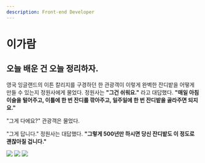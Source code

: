 ```yaml
---
description: Front-end Developer
---
```


# 이가람

## 오늘 배운 건 오늘 정리하자.

영국 잉글랜드의 이튼 칼리지를 구경하던 한 관광객이 이렇게 완벽한 잔디밭을 어떻게 만들 수 있는지 정원사에게 물었다. 정원사는 **"그건 쉬워요."** 라고 대답했다. **"매일 아침 이슬을 털어주고, 이틀에 한 번 잔디를 깎아주고, 일주일에 한 번 잔디밭을 골라주면 되지요."**

"그게 다에요?" 관광객은 물었다.

"그게 답니다." 정원사는 대답했다. **"그렇게 500년만 하시면 당신 잔디밭도 이 정도로 괜찮아질 겁니다."**

[![](http://img.shields.io/badge/-Blog-655ced?style=flat-square&logo=github&link=https://gaaraam.github.io/)](https://gaaraam.github.io/) [![](http://img.shields.io/badge/-Github-65caa5?style=flat-square&logo=github&link=https://gitbub.com/gaaraam)](https://github.com/gaaraam) [![](http://img.shields.io/badge/-Instagram-black?style=flat-square&logo=Instagram&link=https://instagram.com/leegaaraam)](https://instagram.com/leegaaraam)

